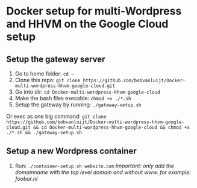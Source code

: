 # Docker setup for multi-Wordpress and HHVM on the Google Cloud setup

## Setup the gateway server

1. Go to home folder: `cd ~`
2. Clone this repo: `git clone https://github.com/bobvanluijt/Docker-multi-wordpress-hhvm-google-cloud.git`
3. Go into dir: `cd Docker-multi-wordpress-hhvm-google-cloud`
4. Make the bash files execable: `chmod +x ./*.sh`
5. Setup the gateway by running: `./gateway-setup.sh`

Or exec as one big command: `git clone https://github.com/bobvanluijt/Docker-multi-wordpress-hhvm-google-cloud.git && cd Docker-multi-wordpress-hhvm-google-cloud && chmod +x ./*.sh && ./gateway-setup.sh`

## Setup a new Wordpress container

1. Run: `./container-setup.sh website.com` _Important: only add the domainname with the top level domain and without www. for example: foobar.nl_